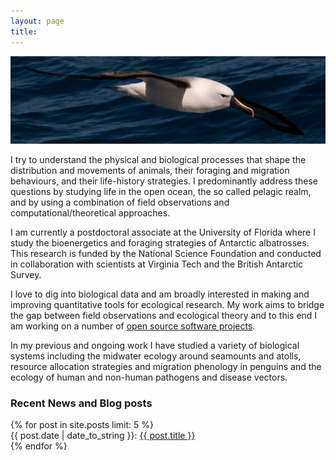 ```yaml
---
layout: page
title: 
---
```


<img class="img-wide" src="/public/images/IYNA_JC66_3257_wide.jpg"><br>

I try to understand the physical and biological processes that shape the distribution and movements of animals, their foraging and migration behaviours, and their life-history strategies. I predominantly address these questions by studying life in the open ocean, the so called pelagic realm, and by using a combination of field observations and computational/theoretical approaches. 

I am currently a postdoctoral associate at the University of Florida where I study the bioenergetics and foraging strategies of Antarctic albatrosses. This research is funded by the National Science Foundation and conducted in collaboration with scientists at Virginia Tech and the British Antarctic Survey. 

I love to dig into biological data and am broadly interested in making and improving quantitative tools for ecological research. My work aims to bridge the gap between field observations and ecological theory and to this end I am working on a number of [open source software projects](http://pboesu.github.io/software).

In my previous and ongoing work I have studied a variety of biological systems including the midwater ecology around seamounts and atolls, resource allocation strategies and migration phenology in penguins and the ecology of human and non-human pathogens and disease vectors. 




<h3> Recent News and Blog posts  </h3>

<div class="post-titles">
  {% for post in site.posts limit: 5 %}
   <div class="post-title">
   {{ post.date | date_to_string }}:   <a href="{{ post.url }}">{{ post.title }}</a>
  </div>
  {% endfor %}
</div>
